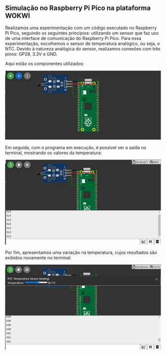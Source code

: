 ## Simulação no Raspberry Pi Pico na plataforma WOKWI

Realizamos uma experimentação com um código executado no Raspberry Pi Pico, seguindo os seguintes princípios: utilizando um sensor que faz uso de uma interface de comunicação do Raspberry Pi Pico. Para essa experimentação, escolhemos o sensor de temperatura analógico, ou seja, o NTC. Devido à natureza analógica do sensor, realizamos conexões com três pinos: GP28, 3.3V e GND.

Aqui estão os componentes utilizados:

![esquema do arduino](../esquema-raspberry.PNG)

Em seguida, com o programa em execução, é possível ver a saída no terminal, mostrando os valores da temperatura:

![terminal](../codigo_feito.PNG)

Por fim, apresentamos uma variação na temperatura, cujos resultados são exibidos novamente no terminal:

![variacao da temperatura](../variacao-codigo.PNG)
